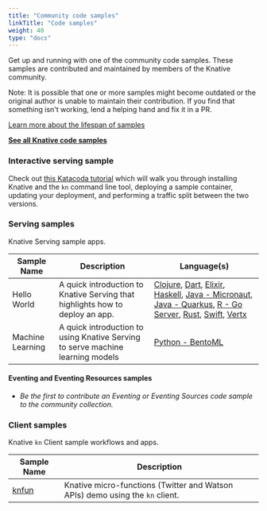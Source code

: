 ```yaml
---
title: "Community code samples"
linkTitle: "Code samples"
weight: 40
type: "docs"
---
```


Get up and running with one of the community code samples. These samples are
contributed and maintained by members of the Knative community.

Note: It is possible that one or more samples might become outdated or the
original author is unable to maintain their contribution. If you find that
something isn't working, lend a helping hand and fix it in a PR.

[Learn more about the lifespan of samples](https://github.com/knative/docs/tree/main/CONTRIBUTING.md#user-focused-content)

[**See all Knative code samples**](../../docs/samples)

### Interactive serving sample

Check out [this Katacoda
tutorial](https://www.katacoda.com/swapb/scenarios/knative-intro) which will
walk you through installing Knative and the `kn` command line tool, deploying a
sample container, updating your deployment, and performing a traffic split
between the two versions.

### Serving samples

Knative Serving sample apps.

| Sample Name | Description | Language(s) |
| ----------- | ----------- | ----------- |
| Hello World | A quick introduction to Knative Serving that highlights how to deploy an app. | [Clojure](serving/helloworld-clojure/), [Dart](serving/helloworld-dart/), [Elixir](serving/helloworld-elixir/), [Haskell](serving/helloworld-haskell/), [Java - Micronaut](serving/helloworld-java-micronaut/), [Java - Quarkus](serving/helloworld-java-quarkus/), [R - Go Server](serving/helloworld-r/), [Rust](serving/helloworld-rust/), [Swift](serving/helloworld-swift/), [Vertx](serving/helloworld-vertx/) |
| Machine Learning | A quick introduction to using Knative Serving to serve machine learning models | [Python - BentoML](serving/machinelearning-python-bentoml)

#### Eventing and Eventing Resources samples

- _Be the first to contribute an Eventing or Eventing Sources code sample to the
  community collection._

### Client samples

Knative `kn` Client sample workflows and apps.

| Sample Name | Description |
| ----------- | ----------- |
| [knfun](https://github.com/maximilien/knfun) | Knative micro-functions (Twitter and Watson APIs) demo using the `kn` client. |
